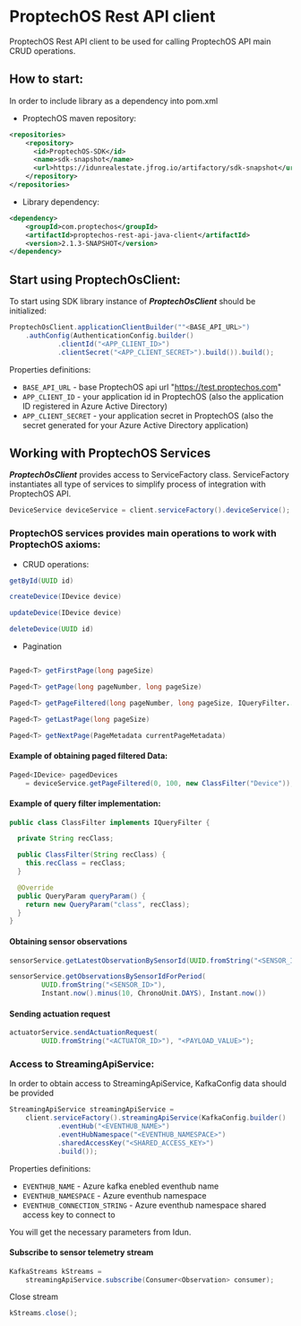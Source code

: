 # ProptechOS Rest API client

ProptechOS Rest API client to be used for calling ProptechOS API main CRUD operations.

## How to start:
In order to include library as a dependency into pom.xml
* ProptechOS maven repository:
````xml
<repositories>
    <repository>
      <id>ProptechOS-SDK</id>
      <name>sdk-snapshot</name>
      <url>https://idunrealestate.jfrog.io/artifactory/sdk-snapshot</url>
    </repository>
</repositories>
````
* Library dependency:
````xml
<dependency>
    <groupId>com.proptechos</groupId>
    <artifactId>proptechos-rest-api-java-client</artifactId>
    <version>2.1.3-SNAPSHOT</version>
</dependency>
````
## Start using ProptechOsClient:
To start using SDK library instance of _**ProptechOsClient**_ should be initialized:

``` java
ProptechOsClient.applicationClientBuilder(""<BASE_API_URL>")
    .authConfig(AuthenticationConfig.builder()
            .clientId("<APP_CLIENT_ID>")
            .clientSecret("<APP_CLIENT_SECRET>").build()).build();
```

Properties definitions:

* `BASE_API_URL` - base ProptechOS api url "https://test.proptechos.com"
* `APP_CLIENT_ID` - your application id in ProptechOS (also the application ID registered in Azure Active Directory)
* `APP_CLIENT_SECRET` - your application secret in ProptechOS (also the secret generated for your Azure Active Directory application)


## Working with ProptechOS Services

_**ProptechOsClient**_ provides access to ServiceFactory class. 
ServiceFactory instantiates all type of services to simplify process of integration with ProptechOS API.

``` java
DeviceService deviceService = client.serviceFactory().deviceService();
``` 

### ProptechOS services provides main operations to work with ProptechOS axioms:

* CRUD operations:

``` java
getById(UUID id)

createDevice(IDevice device)

updateDevice(IDevice device)

deleteDevice(UUID id)

```

* Pagination

``` java

Paged<T> getFirstPage(long pageSize)

Paged<T> getPage(long pageNumber, long pageSize)

Paged<T> getPageFiltered(long pageNumber, long pageSize, IQueryFilter...filters)

Paged<T> getLastPage(long pageSize)

Paged<T> getNextPage(PageMetadata currentPageMetadata)

```

#### Example of obtaining paged filtered Data:
``` java
Paged<IDevice> pagedDevices 
    = deviceService.getPageFiltered(0, 100, new ClassFilter("Device"));
```

#### Example of query filter implementation:
``` java
public class ClassFilter implements IQueryFilter {

  private String recClass;

  public ClassFilter(String recClass) {
    this.recClass = recClass;
  }

  @Override
  public QueryParam queryParam() {
    return new QueryParam("class", recClass);
  }
}
```

#### Obtaining sensor observations
``` java
sensorService.getLatestObservationBySensorId(UUID.fromString("<SENSOR_ID>"));

sensorService.getObservationsBySensorIdForPeriod(
        UUID.fromString("<SENSOR_ID>"),
        Instant.now().minus(10, ChronoUnit.DAYS), Instant.now())
```
#### Sending actuation request
``` java
actuatorService.sendActuationRequest(
        UUID.fromString("<ACTUATOR_ID>"), "<PAYLOAD_VALUE>");
```

### Access to StreamingApiService:
In order to obtain access to StreamingApiService, KafkaConfig data should be provided

``` java
StreamingApiService streamingApiService = 
    client.serviceFactory().streamingApiService(KafkaConfig.builder()
            .eventHub("<EVENTHUB_NAME>")
            .eventHubNamespace("<EVENTHUB_NAMESPACE>")
            .sharedAccessKey("<SHARED_ACCESS_KEY>")
            .build());
```

Properties definitions:
* `EVENTHUB_NAME` - Azure kafka enebled eventhub name
* `EVENTHUB_NAMESPACE` - Azure eventhub namespace
* `EVENTHUB_CONNECTION_STRING` - Azure eventhub namespace shared access key to connect to

You will get the necessary parameters from Idun.

#### Subscribe to sensor telemetry stream
````java
KafkaStreams kStreams = 
    streamingApiService.subscribe(Consumer<Observation> consumer);
```` 
Close stream
````java
kStreams.close();
````



